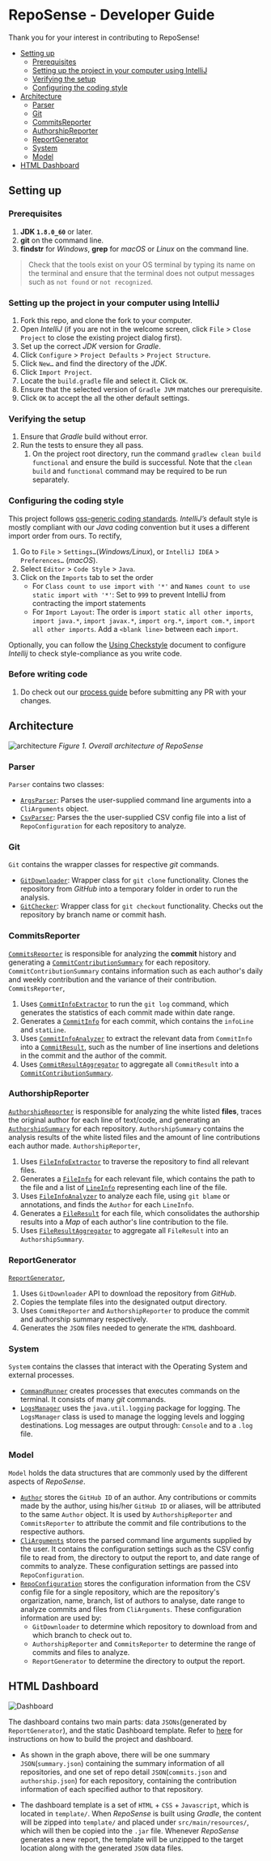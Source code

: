 # RepoSense - Developer Guide
Thank you for your interest in contributing to RepoSense!
- [Setting up](#setting-up)
  - [Prerequisites](#prerequisites)
  - [Setting up the project in your computer using IntelliJ](#setting-up-the-project-in-your-computer-using-intellij)
  - [Verifying the setup](#verifying-the-setup)
  - [Configuring the coding style](#configuring-the-coding-style)
- [Architecture](#architecture)
  - [Parser](#parser)
  - [Git](#git)
  - [CommitsReporter](#commitsreporter)
  - [AuthorshipReporter](#authorshipreporter)
  - [ReportGenerator](#reportgenerator)
  - [System](#system)
  - [Model](#model)
- [HTML Dashboard](#html-dashboard)

## Setting up

### Prerequisites
1. **JDK `1.8.0_60`** or later.
2. **git** on the command line.
3. **findstr** for *Windows*, **grep** for *macOS* or *Linux* on the command line.
 > Check that the tools exist on your OS terminal by typing its name on the terminal and ensure that the terminal does not output messages such as `not found` or `not recognized`.

### Setting up the project in your computer using IntelliJ
1. Fork this repo, and clone the fork to your computer.
2. Open *IntelliJ* (if you are not in the welcome screen, click `File` > `Close Project` to close the existing project dialog first).
3. Set up the correct *JDK* version for *Gradle*.
4. Click `Configure` > `Project Defaults` > `Project Structure`.
5. Click `New…​` and find the directory of the *JDK*.
6. Click `Import Project`.
7. Locate the `build.gradle` file and select it. Click `OK`.
8. Ensure that the selected version of `Gradle JVM` matches our prerequisite.
9. Click `OK` to accept the all the other default settings.

### Verifying the setup
1. Ensure that *Gradle* build without error.
2. Run the tests to ensure they all pass.
   1. On the project root directory, run the command `gradlew clean build functional` and ensure the build is successful. Note that the `clean build` and `functional` command may be required to be run separately.

### Configuring the coding style
This project follows [oss-generic coding standards](https://oss-generic.github.io/process/docs/CodingStandards.html). *IntelliJ’s* default style is mostly compliant with our *Java* coding convention but it uses a different import order from ours. To rectify,

1. Go to `File` > `Settings…`​ (*Windows/Linux*), or `IntelliJ IDEA` > `Preferences…`​ (*macOS*).
2. Select `Editor` > `Code Style` > `Java`.
3. Click on the `Imports` tab to set the order
   * For `Class count to use import with '*'` and `Names count to use static import with '*'`: Set to `999` to prevent IntelliJ from contracting the import statements
   * For `Import Layout`: The order is `import static all other imports`, `import java.*`, `import javax.*`, `import org.*`, `import com.*`, `import all other imports`. Add a ``<blank line>`` between each `import`.

Optionally, you can follow the [Using Checkstyle](UsingCheckstyle.md) document to configure *Intellij* to check style-compliance as you write code.

### Before writing code
1. Do check out our [process guide](../docs/Process.md) before submitting any PR with your changes.

## Architecture

 ![architecture](images/architecture.png)
*Figure 1. Overall architecture of RepoSense*

### Parser
`Parser` contains two classes:
 * [`ArgsParser`](/src/main/java/reposense/parser/ArgsParser.java): Parses the user-supplied command line arguments into a `CliArguments` object.
 * [`CsvParser`](/src/main/java/reposense/parser/CsvParser.java): Parses the the user-supplied CSV config file into a list of `RepoConfiguration` for each repository to analyze.


### Git
`Git` contains the wrapper classes for respective *git* commands.
 * [`GitDownloader`](/src/main/java/reposense/git/GitDownloader.java): Wrapper class for `git clone` functionality. Clones the repository from *GitHub* into a temporary folder in order to run the analysis.
 * [`GitChecker`](/src/main/java/reposense/git/GitChecker.java): Wrapper class for `git checkout` functionality. Checks out the repository by branch name or commit hash.


### CommitsReporter
[`CommitsReporter`](/src/main/java/reposense/commits/CommitsReporter.java) is responsible for analyzing the **commit** history and generating a [`CommitContributionSummary`](/src/main/java/reposense/commits/model/CommitContributionSummary.java) for each repository. `CommitContributionSummary` contains information such as each author's daily and weekly contribution and the variance of their contribution. `CommitsReporter`,
 1. Uses [`CommitInfoExtractor`](/src/main/java/reposense/commits/CommitInfoExtractor.java) to run the `git log` command, which generates the statistics of each commit made within date range.
 2. Generates a [`CommitInfo`](/src/main/java/reposense/commits/model/CommitInfo.java) for each commit, which contains the `infoLine` and `statLine`.
 3. Uses [`CommitInfoAnalyzer`](/src/main/java/reposense/commits/CommitInfoAnalyzer.java) to extract the relevant data from `CommitInfo` into a [`CommitResult`](/src/main/java/reposense/commits/model/CommitResult.java), such as the number of line insertions and deletions in the commit and the author of the commit.
 4. Uses [`CommitResultAggregator`](/src/main/java/reposense/commits/CommitResultAggregator.java) to aggregate all `CommitResult` into a [`CommitContributionSummary`](/src/main/java/reposense/commits/model/CommitContributionSummary.java).


### AuthorshipReporter
[`AuthorshipReporter`](/src/main/java/reposense/authorship/AuthorshipReporter.java) is responsible for analyzing the white listed **files**, traces the original author for each line of text/code, and generating an [`AuthorshipSummary`](/src/main/java/reposense/authorship/model/AuthorshipSummary.java) for each repository. `AuthorshipSummary` contains the analysis results of the white listed files and the amount of line contributions each author made. `AuthorshipReporter`,
 1. Uses [`FileInfoExtractor`](/src/main/java/reposense/authorship/FileInfoExtractor.java) to traverse the repository to find all relevant files.
 2. Generates a [`FileInfo`](/src/main/java/reposense/authorship/model/FileInfo.java) for each relevant file, which contains the path to the file and a list of [`LineInfo`](/src/main/java/reposense/authorship/model/LineInfo.java) representing each line of the file.
 3. Uses [`FileInfoAnalyzer`](/src/main/java/reposense/authorship/FileInfoAnalyzer.java) to analyze each file, using `git blame` or annotations, and finds the `Author` for each `LineInfo`.
 4. Generates a [`FileResult`](/src/main/java/reposense/authorship/model/FileResult.java) for each file, which consolidates the authorship results into a *Map* of each author's line contribution to the file.
 5. Uses [`FileResultAggregator`](/src/main/java/reposense/authorship/FileResultAggregator.java) to aggregate all `FileResult` into an `AuthorshipSummary`.


### ReportGenerator
[`ReportGenerator`](/src/main/java/reposense/report/ReportGenerator.java),
 1. Uses `GitDownloader` API to download the repository from *GitHub*.
 2. Copies the template files into the designated output directory.
 3. Uses `CommitReporter` and `AuthorshipReporter` to produce the commit and authorship summary respectively.
 4. Generates the `JSON` files needed to generate the `HTML` dashboard.


### System
`System` contains the classes that interact with the Operating System and external processes.
 * [`CommandRunner`](/src/main/java/reposense/system/CommandRunner.java) creates processes that executes commands on the terminal. It consists of many *git* commands.
 * [`LogsManager`](/src/main/java/reposense/system/LogsManager.java) uses the `java.util.logging` package for logging. The `LogsManager` class is used to manage the logging levels and logging destinations. Log messages are output through: `Console` and to a `.log` file.


### Model
`Model` holds the data structures that are commonly used by the different aspects of *RepoSense*.
 * [`Author`](/src/main/java/reposense/model/Author.java) stores the `GitHub ID` of an author. Any contributions or commits made by the author, using his/her `GitHub ID` or aliases, will be attributed to the same `Author` object. It is used by `AuthorshipReporter` and `CommitsReporter` to attribute the commit and file contributions to the respective authors.
 * [`CliArguments`](/src/main/java/reposense/model/CliArguments.java) stores the parsed command line arguments supplied by the user. It contains the configuration settings such as the CSV config file to read from, the directory to output the report to, and date range of commits to analyze. These configuration settings are passed into `RepoConfiguration`.
 * [`RepoConfiguration`](/src/main/java/reposense/model/RepoConfiguration.java) stores the configuration information from the CSV config file for a single repository, which are the repository's orgarization, name, branch, list of authors to analyse, date range to analyze commits and files from `CliArguments`. 
 These configuration information are used by:
    - `GitDownloader` to determine which repository to download from and which branch to check out to.
    - `AuthorshipReporter` and `CommitsReporter` to determine the range of commits and files to analyze.
    - `ReportGenerator` to determine the directory to output the report.


## HTML Dashboard

 ![Dashboard](images/dashboard-architeture.png)

The dashboard contains two main parts: data `JSONs`(generated by `ReportGenerator`), and the static Dashboard template. Refer to [here](Build.md) for instructions on how to build the project and dashboard.

 * As shown in the graph above, there will be one summary `JSON`(`summary.json`) containing the summary information of all repositories, and one set of repo detail `JSON`(`commits.json` and `authorship.json`) for each repository, containing the contribution information of each specified author to that repository.

  * The dashboard template is a set of `HTML` + `CSS` + `Javascript`, which is located in `template/`. When *RepoSense* is built using *Gradle*, the content will be zipped into `template/` and placed under `src/main/resources/`, which will then be copied into the `.jar` file. Whenever *RepoSense* generates a new report, the template will be unzipped to the target location along with the generated `JSON` data files.
